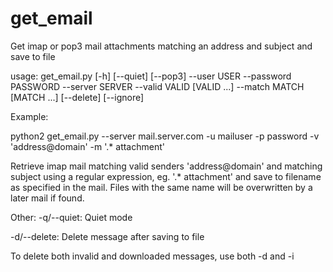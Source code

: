 # get_email
Get imap or pop3 mail attachments matching an address and subject and save to file


usage: get_email.py [-h] [--quiet] [--pop3] --user USER --password PASSWORD
                    --server SERVER --valid VALID [VALID ...] --match MATCH
                    [MATCH ...] [--delete] [--ignore]
                    


Example: 

  python2 get_email.py  --server mail.server.com  -u mailuser -p password   -v 'address@domain'  -m  '.* attachment'
  

Retrieve imap mail matching valid senders 'address@domain' and matching subject using a regular expression,
eg. '.* attachment' and save to filename as specified in the mail. Files with the same name will be overwritten
by a later mail if found.


Other:
-q/--quiet:  Quiet mode

-d/--delete: Delete message after saving to file


 To delete both invalid and downloaded messages, use both -d and -i 
 

